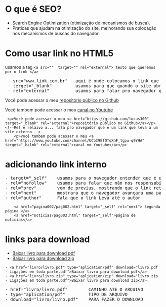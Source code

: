 # O que é SEO?
- Search Engine Optimization (otimização de mecanismos de busca).
- Praticas que ajudam na otimização do site, melhorando sua colocação nos mecanismos de buscas do navegador.

# Como usar link no HTML5

 usamos a tag  ``` <a src=""  target="" rel="external"> texto que queremos por o link </a>  ``` 
<pre>
 - src="www.link.com.br"   aqui é onde colocamos o link que quermos abrir  
 - terget="_blank"         usamos para que quando o site abrir, abra em uma nova janela/guia
 - rel="external"          usamos para falar pro navegador que aquele link leva para um site externo  
</pre>
 <p>Você pode acessar o meu <a href="https://github.com/lucas300" target="_blank" rel="external">repositório público no Github</a></p> <!--Rel é relaivo a... fala pro navegador que é um link que leva a um site externo -->
<p>Você tambem pode acessar o meu <a href="https://www.youtube.com/channel/UCbI9EfOTqXhF_tgpu-q9YHA" target="_balnk" rel="external">canal no Youtube</a></p>

```
 <p>Você pode acessar o meu <a href="https://github.com/lucas300" target="_blank" rel="external">repositório público no Github</a></p> <!--Rel é relaivo a... fala pro navegador que é um link que leva a um site externo -->
    <p>Você tambem pode acessar o meu <a href="https://www.youtube.com/channel/UCbI9EfOTqXhF_tgpu-q9YHA" target="_balnk" rel="external">canal no Youtube</a></p>
```

# adicionando link interno
<pre>
- target="_self"    usamos para o navegador entender que é um link que vai abrir dentro do proprio site
- rel="nofollow"    usamos para falar que não nos responsabilizamos pelo link que ira abrir
- rel="prev"        vem de previus, mostrando que o link retornara a uma pagina anterior a esta
- rel="next"        mostrara que o navegador avançara uma pagina em relação a esta
- rel="author"      Fala que o link Leva até o autor
</pre>

```
    <a href="pagina002/pag002.html" target="_self" rel="next"> Segunda página </a>
    <a href="noticias/pag003.html" target="_self">página de noticias</a> 
```

# links para download

- <a href="livro/livro.pdf" type="aplication/pdf" download="livro.pdf - Ligações em toda parte.pdf">Baixar livro para download pdf</a>
- <a href="livro/livro.pdf" type="aplication/zip" download="livro.zip - Ligações em toda parte.pdf">Baixar livro para download zip</a>

```
- <a href="livro/livro.pdf" type="aplication/pdf" download="livro.pdf - Ligações em toda parte.pdf">Baixar livro para download pdf</a>
- <a href="livro/livro.zip" type="aplication/zip" download="livro.zip - Ligações em toda parte.pdf">Baixar livro para download zip</a>

```
<pre>
- href="livro/livro.pdf"        CAMINHO ATÉ O ARQUIVO
- type="aplication/pdf"         TIPO DE ARQUIVO
- download="livro/livro.pdf"    PARA FAZER O DOWNLOAD
</pre>
